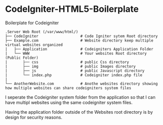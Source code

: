 # CodeIgniter-HTML5-Boilerplate
Boilerplate for Codeigniter



    .Server Web Root (/var/www/html/)
    ├── CodeIgniter                   # Code Igniter sytem Root directory 
    ├── Example.com                   # Website directory keep multiple virtual websites organized
    |   ├── Application               # Codeigniters Application Folder
    |   └── WWW                       # Your websites Root directory (Public Folder)
    |       ├── css                   # public Css directory
    |       ├── img                   # public Images directory
    |       ├── js                    # public Javascript directory
    |       └── index.php             # Codeigniter index.php file
    |
    └── AnotherWebsite.com            # Anothe websites directory showing how multiple websites can share codeigniters system files
    
I seperate the Codeigniter system folder from the application so that I can have multipl websites using the same codeigniter system files.

Having the application folder outside of the Websites root directory is by design for security reasons.

